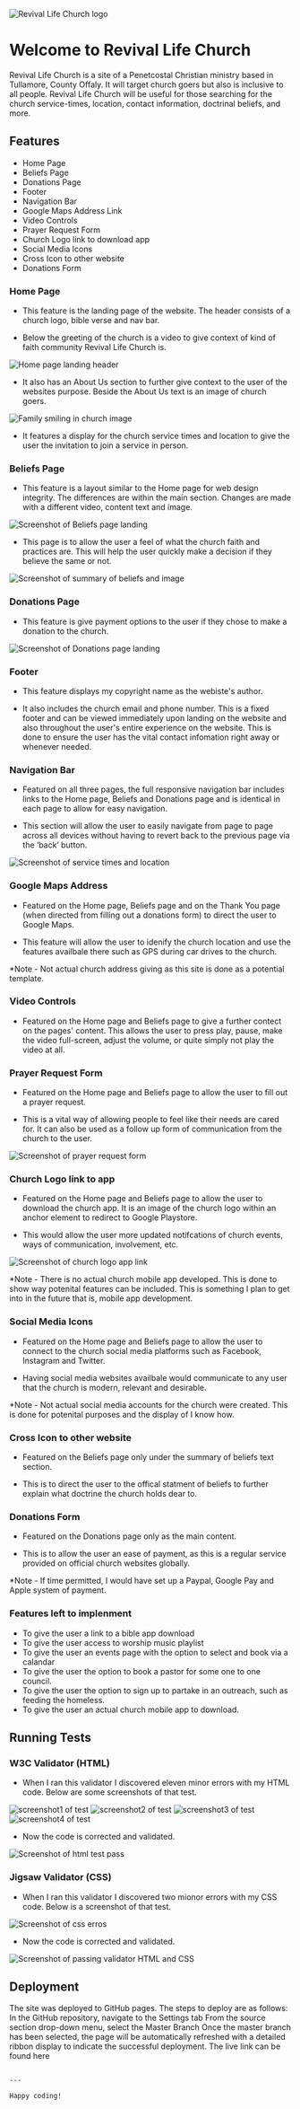 ![Revival Life Church logo](assets/readme-images/Revival%20Life%20Church%20logo.png)

# Welcome to Revival Life Church

Revival Life Church is a site of a Penetcostal Christian ministry based in Tullamore, County Offaly. It will target church goers but also is inclusive to all people. Revival Life Church will be useful for those searching for the church service-times, location, contact information, doctrinal beliefs, and more.

## Features

- Home Page
- Beliefs Page
- Donations Page
- Footer
- Navigation Bar
- Google Maps Address Link
- Video Controls
- Prayer Request Form
- Church Logo link to download app
- Social Media Icons
- Cross Icon to other website
- Donations Form

### Home Page

- This feature is the landing page of the website. The header consists of a church logo, bible verse and nav bar.

- Below the greeting of the church is a video to give context of kind of faith community Revival Life Church is.

![Home page landing header](assets/readme-images/mockup1.png)

- It also has an About Us section to further give context to the user of the websites purpose. Beside the About Us text is an image of church goers.

![Family smiling in church image](assets/readme-images/features/Screenshot%20(family).png)

- It features a display for the church service times and location to give the user the invitation to join a service in person. 

### Beliefs Page

- This feature is a layout similar to the Home page for web design integrity. The differences are within the main section. Changes are made with a different video, content text and image.

![Screenshot of Beliefs page landing](assets/readme-images/features/screenshot%20beliefs%20landing%20page.png)

- This page is to allow the user a feel of what the church faith and practices are. This will help the user quickly make a decision if they believe the same or not.

![Screenshot of summary of beliefs and image](assets/readme-images/features/Screenshot%20(summary%20of%20beliefs).png)



### Donations Page

- This feature is give payment options to the user if they chose to make a donation to the church.

![Screenshot of Donations page landing](assets/readme-images/features/Screenshot%20(donations%20landing).png)

### Footer

- This feature displays my copyright name as the webiste's author.

- It also includes the church email and phone number. This is a fixed footer and can be viewed immediately upon landing on the website and also throughout the user's entire experience on the website. This is done to ensure the user has the vital contact infomation right away or whenever needed.

### Navigation Bar
- Featured on all three pages, the full responsive navigation bar includes links to the Home page, Beliefs and Donations page and is identical in each page to allow for easy navigation.

- This section will allow the user to easily navigate from page to page across all devices without having to revert back to the previous page via the ‘back’ button.

![Screenshot of service times and location](assets/readme-images/features/Screenshot%20(service%20times).png)

### Google Maps Address
- Featured on the Home page, Beliefs page and on the Thank You page (when directed from filling out a donations form) to direct the user to Google Maps.

- This feature will allow the user to idenify the church location and use the features availbale there such as GPS during car drives to the church.

*Note - Not actual church address giving as this site is done as a potential template.

### Video Controls
- Featured on the Home page and Beliefs page to give a further contect on the pages' content. This allows the user to press play, pause, make the video full-screen, adjust the volume, or quite simply not play the video at all.

### Prayer Request Form
- Featured on the Home page and Beliefs page to allow the user to fill out a prayer request.

- This is a vital way of allowing people to feel like their needs are cared for. It can also be used as a follow up form of communication from the church to the user.

![Screenshot of prayer request form](assets/readme-images/features/Screenshot%20(prayer%20request%20form).png)

### Church Logo link to app
- Featured on the Home page and Beliefs page to allow the user to download the church app. It is an image of the church logo within an anchor element to redirect to Google Playstore.

- This would allow the user more updated notifcations of church events, ways of communication, involvement, etc.

![Screenshot of church logo app link](assets/readme-images/features/Screenshot%20(church%20logo%20app%20link).png)

*Note - There is no actual church mobile app developed. This is done to show way potenital features can be included. This is something I plan to get into in the future that is, mobile app development.

### Social Media Icons
- Featured on the Home page and Beliefs page to allow the user to connect to the church social media platforms such as Facebook, Instagram and Twitter.

- Having social media websites availbale would communicate to any user that the church is modern, relevant and desirable.

*Note - Not actual social media accounts for the church were created. This is done for potenital purposes and the display of I know how.

### Cross Icon to other website

- Featured on the Beliefs page only under the summary of beliefs text section. 

- This is to direct the user to the offical statment of beliefs to further explain what doctrine the church holds dear to.

### Donations Form
- Featured on the Donations page only as the main content.

- This is to allow the user an ease of payment, as this is a regular service provided on official church websites globally. 

*Note - If time permitted, I would have set up a Paypal, Google Pay and Apple system of payment.

### Features left to implenment

- To give the user a link to a bible app download
- To give the user access to worship music playlist
- To give the user an events page with the option to select and book via a calandar
- To give the user the option to book a pastor for some one to one council.
- To give the user the option to sign up to partake in an outreach, such as feeding the homeless.
- To give the user an actual church mobile app to download.


## Running Tests

### W3C Validator (HTML)

- When I ran this validator I discovered eleven minor errors with my HTML code. Below are some screenshots of that test.

![screenshot1 of test](assets/readme-images/tests/Screenshot%20(html%20test%20error1).png)
![screenshot2 of test](assets/readme-images/tests/Screenshot%20(html%20test%20erro2).png)
![screenshot3 of test](assets/readme-images/tests/Screenshot%20(html%20test%20error3).png)
![screenshot4 of test](assets/readme-images/tests/Screenshot%20(html%20test%20error%204).png)

- Now the code is corrected and validated.

![Screenshot of html test pass](assets/readme-images/tests/Screenshot%20(html%20test%20pass).png)


### Jigsaw Validator (CSS)

- When I ran this validator I discovered two mionor errors with my CSS code. Below is a screenshot of that test.

![Screenshot of css erros](assets/readme-images/tests/Screenshot%20(css%20test).png)

- Now the code is corrected and validated.

![Screenshot of passing validator HTML and CSS](assets/readme-images/tests/Screenshot%20(css%20test%20pass).png)

## Deployment

The site was deployed to GitHub pages. The steps to deploy are as follows:
In the GitHub repository, navigate to the Settings tab
From the source section drop-down menu, select the Master Branch
Once the master branch has been selected, the page will be automatically refreshed with a detailed ribbon display to indicate the successful deployment.
The live link can be found here
```https://nathan-bytecode.github.io/PP1/

---

Happy coding!
